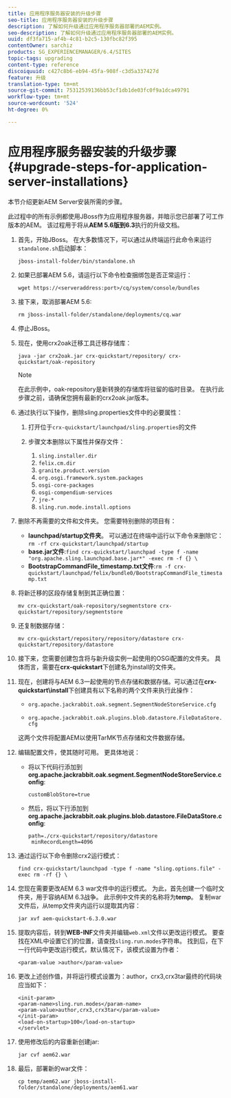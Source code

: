 ```yaml
---
title: 应用程序服务器安装的升级步骤
seo-title: 应用程序服务器安装的升级步骤
description: 了解如何升级通过应用程序服务器部署的AEM实例。
seo-description: 了解如何升级通过应用程序服务器部署的AEM实例。
uuid: df3fa715-af4b-4c81-b2c5-130fbc82f395
contentOwner: sarchiz
products: SG_EXPERIENCEMANAGER/6.4/SITES
topic-tags: upgrading
content-type: reference
discoiquuid: c427c8b6-eb94-45fa-908f-c3d5a337427d
feature: 升级
translation-type: tm+mt
source-git-commit: 75312539136bb53cf1db1de03fc0f9a1dca49791
workflow-type: tm+mt
source-wordcount: '524'
ht-degree: 0%

---
```



# 应用程序服务器安装的升级步骤{#upgrade-steps-for-application-server-installations}

本节介绍更新AEM Server安装所需的步骤。

此过程中的所有示例都使用JBoss作为应用程序服务器，并暗示您已部署了可工作版本的AEM。 该过程用于将从&#x200B;**AEM 5.6版到6.3**&#x200B;执行的升级文档。

1. 首先，开始JBoss。 在大多数情况下，可以通过从终端运行此命令来运行`standalone.sh`启动脚本：

   ```shell
   jboss-install-folder/bin/standalone.sh
   ```

1. 如果已部署AEM 5.6，请运行以下命令检查捆绑包是否正常运行：

   ```shell
   wget https://<serveraddress:port>/cq/system/console/bundles
   ```

1. 接下来，取消部署AEM 5.6:

   ```shell
   rm jboss-install-folder/standalone/deployments/cq.war
   ```

1. 停止JBoss。

1. 现在，使用crx2oak迁移工具迁移存储库：

   ```shell
   java -jar crx2oak.jar crx-quickstart/repository/ crx-quickstart/oak-repository
   ```

   >[!NOTE]
   >
   >在此示例中，oak-repository是新转换的存储库将驻留的临时目录。 在执行此步骤之前，请确保您拥有最新的crx2oak.jar版本。

1. 通过执行以下操作，删除sling.properties文件中的必要属性：

   1. 打开位于`crx-quickstart/launchpad/sling.properties`的文件
   1. 步骤文本删除以下属性并保存文件：

      1. `sling.installer.dir`
      1. `felix.cm.dir`
      1. `granite.product.version`
      1. `org.osgi.framework.system.packages`
      1. `osgi-core-packages`
      1. `osgi-compendium-services`
      1. `jre-*`
      1. `sling.run.mode.install.options`

1. 删除不再需要的文件和文件夹。 您需要特别删除的项目有：

   * **launchpad/startup文件夹**。 可以通过在终端中运行以下命令来删除它：`rm -rf crx-quickstart/launchpad/startup`
   * **base.jar文件**:`find crx-quickstart/launchpad -type f -name "org.apache.sling.launchpad.base.jar*" -exec rm -f {} \`
   * **BootstrapCommandFile_timestamp.txt文件**:`rm -f crx-quickstart/launchpad/felix/bundle0/BootstrapCommandFile_timestamp.txt`

1. 将新迁移的区段存储复制到其正确位置：

   ```shell
   mv crx-quickstart/oak-repository/segmentstore crx-quickstart/repository/segmentstore
   ```

1. 还复制数据存储：

   ```shell
   mv crx-quickstart/repository/repository/datastore crx-quickstart/repository/datastore
   ```

1. 接下来，您需要创建包含将与新升级实例一起使用的OSGi配置的文件夹。 具体而言，需要在&#x200B;**crx-quickstart**&#x200B;下创建名为install的文件夹。

1. 现在，创建将与AEM 6.3一起使用的节点存储和数据存储。可以通过在&#x200B;**crx-quickstart\install**&#x200B;下创建具有以下名称的两个文件来执行此操作：

   * `org.apache.jackrabbit.oak.segment.SegmentNodeStoreService.cfg`

   * `org.apache.jackrabbit.oak.plugins.blob.datastore.FileDataStore.cfg`

   这两个文件将配置AEM以使用TarMK节点存储和文件数据存储。

1. 编辑配置文件，使其随时可用。 更具体地说：

   * 将以下代码行添加到&#x200B;**org.apache.jackrabbit.oak.segment.SegmentNodeStoreService.config**:

      `customBlobStore=true`

   * 然后，将以下行添加到&#x200B;**org.apache.jackrabbit.oak.plugins.blob.datastore.FileDataStore.config**:

      ```
      path=./crx-quickstart/repository/datastore
       minRecordLength=4096
      ```

1. 通过运行以下命令删除crx2运行模式：

   ```shell
   find crx-quickstart/launchpad -type f -name "sling.options.file" -exec rm -rf {} \
   ```

1. 您现在需要更改AEM 6.3 war文件中的运行模式。 为此，首先创建一个临时文件夹，用于容纳AEM 6.3战争。 此示例中文件夹的名称将为&#x200B;**temp**。 复制war文件后，从temp文件夹内运行以提取其内容：

   ```shell
   jar xvf aem-quickstart-6.3.0.war
   ```

1. 提取内容后，转到&#x200B;**WEB-INF**&#x200B;文件夹并编辑`web.xml`文件以更改运行模式。 要查找在XML中设置它们的位置，请查找`sling.run.modes`字符串。 找到后，在下一行代码中更改运行模式，默认情况下，该模式设置为作者：

   ```shell
   <param-value >author</param-value>
   ```

1. 更改上述创作值，并将运行模式设置为：author，crx3,crx3tar最终的代码块应当如下：

   ```
   <init-param>
   <param-name>sling.run.modes</param-name>
   <param-value>author,crx3,crx3tar</param-value>
   </init-param>
   <load-on-startup>100</load-on-startup>
   </servlet>
   ```

1. 使用修改后的内容重新创建jar:

   ```shell
   jar cvf aem62.war
   ```

1. 最后，部署新的war文件：

   ```shell
   cp temp/aem62.war jboss-install-folder/standalone/deployments/aem61.war
   ```

